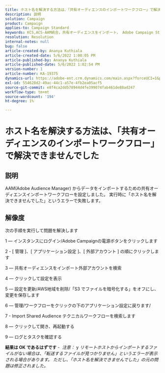 ```yaml
---
title: ホスト名を解決する方法は、「共有オーディエンスのインポートワークフロー」で解決できませんでした
description: 説明
solution: Campaign
product: Campaign
applies-to: Campaign Standard
keywords: KCS,ACS-AAM統合，共有オーディエンスをインポート， Adobe Campaign Standard,
resolution: Resolution
internal-notes: null
bug: false
article-created-by: Ananya Kuthiala
article-created-date: 5/6/2022 1:00:05 PM
article-published-by: Ananya Kuthiala
article-published-date: 5/6/2022 1:02:54 PM
version-number: 1
article-number: KA-19375
dynamics-url: https://adobe-ent.crm.dynamics.com/main.aspx?forceUCI=1&pagetype=entityrecord&etn=knowledgearticle&id=008d7170-3ccd-ec11-a7b5-0022480b639b
exl-id: 554628d2-49ac-44c1-a57e-4fb2ea05acf5
source-git-commit: e8f4ca2dd578944d4fe399074fab461de88ad247
workflow-type: tm+mt
source-wordcount: '194'
ht-degree: 1%

---
```


# ホスト名を解決する方法は、「共有オーディエンスのインポートワークフロー」で解決できませんでした

## 説明

AAM(Adobe Audience Manager) からデータをインポートするための共有オーディエンスインポートワークフローを設定しました。 実行時に「ホスト名を解決できませんでした」というエラーで失敗します。 

## 解像度


次の手順を実行して問題を解決します

1 — インスタンスにログイン/Adobe Campaignの電源ボタンをクリックします

2 - [ 管理 ]、[ アプリケーション設定 ]、[ 外部アカウント ] の順にクリックします

3 — 共有オーディエンスをインポート外部アカウントを検索

4 — クリックして設定を表示

5 — 設定を更新/AWS地域を削除/「S3 でファイルを暗号化する」をオフにし、変更を保存します

6 — 管理/ワークフローをクリックの下のアプリケーション設定に戻ります/

7 - Import Shared Audience テクニカルワークフローを検索します

8 — クリックして開き、再起動する

9 — ログとタスクを確認する

<b>結果は OK であるはずです</b> -  *注意：* y *リモートホストからインポートするファイルがない場合は、「転送するファイルが見つかりません」というエラーが表示される場合があります。 ただし、「ホスト名を解決できませんでした」の元の問題は修正されました。*
